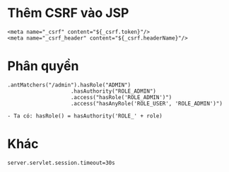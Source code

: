 # Thêm CSRF vào JSP

	<meta name="_csrf" content="${_csrf.token}"/>
	<meta name="_csrf_header" content="${_csrf.headerName}"/>

# Phân quyền

	.antMatchers("/admin").hasRole("ADMIN")
						.hasAuthority("ROLE_ADMIN")
						.access("hasRole('ROLE_ADMIN')")
						.access("hasAnyRole('ROLE_USER', 'ROLE_ADMIN')")
						
	- Ta có: hasRole() = hasAuthority('ROLE_' + role)

# Khác

	server.servlet.session.timeout=30s

